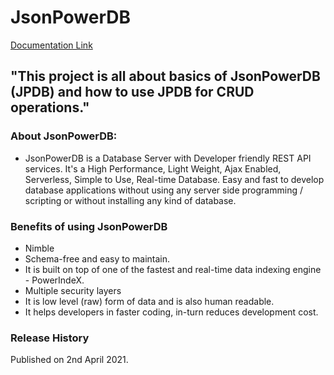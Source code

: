 # JsonPowerDB 


[Documentation Link](http://login2explore.com/jpdb/docs.html)

## "This project is all about basics of JsonPowerDB (JPDB) and how to use JPDB for CRUD operations." 
### 
### About JsonPowerDB:

- JsonPowerDB is a Database Server with Developer friendly REST API services. It's a High Performance, Light Weight, Ajax Enabled, Serverless, Simple to Use, Real-time Database. Easy and fast to develop database applications without using any server side programming / scripting or without installing any kind of database.

### Benefits of using JsonPowerDB

- Nimble
- Schema-free and easy to maintain.
- It is built on top of one of the fastest and real-time data indexing engine - PowerIndeX.
- Multiple security layers
- It is low level (raw) form of data and is also human readable.
- It helps developers in faster coding, in-turn reduces development cost.

### Release History

Published on 2nd April 2021.
